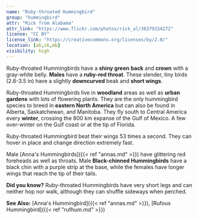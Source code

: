 ```yaml
---
name: "Ruby-throated Hummingbird"
group: "hummingbird"
attr: "Rick from Alabama"
attr_link: "https://www.flickr.com/photos/rick_al/36379154272"
license: "CC BY"
license_link: "https://creativecommons.org/licenses/by/2.0/"
location: [ab,sk,mb]
visibility: high
---
```

Ruby-throated Hummingbirds have a **shiny green** **back** and **crown** with a gray-white belly. **Males** have a **ruby-red throat**. These slender, tiny birds (2.8-3.5 in) have a slightly **downcurved** beak and **short wings**.

Ruby-throated Hummingbirds live in **woodland** areas as well as **urban gardens** with lots of flowering plants. They are the only hummingbird species to breed in **eastern North America** but can also be found in Alberta, Saskatchewan, and Manitoba. They fly south to Central America every **winter**, crossing the 800 km expanse of the Gulf of Mexico. A few over-winter on the Gulf coast or at the tip of Florida.

Ruby-throated Hummingbird beat their wings 53 times a second. They can hover in place and change direction extremely fast.

Male [Anna's Hummingbirds]({{< ref "annas.md" >}}) have glittering red foreheads as well as throats. Male **Black-chinned Hummingbirds** have a black chin with a purple strip at the base, while the females have longer wings that reach the tip of their tails.

**Did you know?** Ruby-throated Hummingbirds have very short legs and can neither hop nor walk, although they can shuffle sideways when perched.

<!-- generated, do not edit -->
**See Also:**
[Anna's Hummingbird]({{< ref "annas.md" >}}),
[Rufous Hummingbird]({{< ref "rufhum.md" >}})
